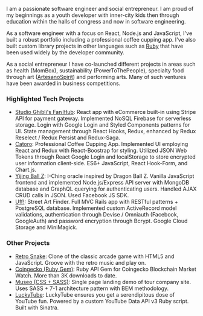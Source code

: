 I am a passionate software engineer and social entrepreneur. I am proud of my beginnings as a youth developer with inner-city kids then through education within the halls of congress and now in software engineering.

As a software engineer with a focus on React, Node.js and JavaScript, I've built a robust portfolio including a professional coffee cupping app. I've also built custom library projects in other languages such as [Ruby](https://rubygems.org/gems/coingecko) that have been used widely by the developer community.

As a social entrepreneur I have co-launched different projects in areas such as health (MomBox), sustainability (PowerToThePeople), specialty food through art ([ArtesanoSpirit](https://artesanospirit.com/)) and performing arts. Many of such ventures have been awarded in business competitions.

### Highlighted Tech Projects

-   [Studio Ghibli's Fan Hub](https://studio-ghibli-fanhub.herokuapp.com/): React app with eCommerce built-in using Stripe API for payment gateway. Implemented NoSQL Firebase for serverless storage. Login with Google Login and Styled Components patterns for UI. State management through React Hooks, Redux, enhanced by Redux Reselect / Redux Persist and Redux-Saga.
-   [Catoro](https://catoro.now.sh/): Professional Coffee Cupping App. Implemented UI employing React and Redux with React-Boostrap for styling. Utilized JSON Web Tokens through React Google Login and localStorage to store encrypted user information client-side. ES6+ JavaScript, React Hook-Form, and Chart.js.
-   [Yijing Ball Z](https://yijingballz.herokuapp.com/): I-Ching oracle inspired by Dragon Ball Z. Vanilla JavaScript frontend and implemented Node.js/Express API server with MongoDB database and GraphQL querying for authenticating users. Handled AJAX CRUD calls in JSON. Used Facebook JS SDK.
-   [Uff!](https://uff-app.herokuapp.com/): Street Art Finder. Full MVC Rails app with RESTful patterns + PostgreSQL database. Implemented custom ActiveRecord model validations, authentication through Devise / Omniauth (Facebook, GoogleAuth) and password encryption through Bcrypt. Google Cloud Storage and MiniMagick.

### Other Projects

-   [Retro Snake](http://fbohz.com/html5_games/retro_snake.html): Clone of the classic arcade game with HTML5 and JavaScript. Groove with the retro music and play on.
-   [Coingecko (Ruby Gem)](https://rubygems.org/gems/coingecko): Ruby API Gem for Coingecko Blockchain Market Watch. More than 3K downloads to date.
-   [Museo (CSS + SASS)](http://fbohz.com/css-learning/museo-demo/index.html): Single page landing demo of tour company site. Uses SASS + 7-1 architecture pattern with BEM methodology.
-   [LuckyTube](https://www.youtube.com/watch?v=LluHyXqTTpA&t): LuckyTube ensures you get a serendipitous dose of YouTube fun. Powered by a custom YouTube Data API v3 Ruby script. Built with Sinatra.

<!--
**fbohz/fbohz** is a ✨ _special_ ✨ repository because its `README.md` (this file) appears on your GitHub profile.

Here are some ideas to get you started:

- 🔭 I’m currently working on ...
- 🌱 I’m currently learning ...
- 👯 I’m looking to collaborate on ...
- 🤔 I’m looking for help with ...
- 💬 Ask me about ...
- 📫 How to reach me: ...
- 😄 Pronouns: ...
- ⚡ Fun fact: ...
-->

